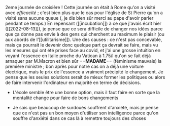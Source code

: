 2eme journée de croisière ! Cette journée on était à Rome qu'on a visité avec *efficacité* ; c'est bien plus que le cas pour l'église de St Pierre qu'on a visité sans aucune queue (, je dis bien sûr merci au pape d'avoir parler pendant ce temps.)
En repensant ([[incubation]]) à ce que j'avais écrit hier ([[2022-08-13]]), je pense que ce sera difficile de changer nos idées parce que ça donne pas envie à des gens qui cherchent au maximum le plaisir (ou aux abords de l'[[utilitarisme]]). Une des causes : ce n'est pas concevable, mais ça pourrait le devenir donc quelque part ça devrait se faire, mais vu les mesures qui ont été prises face au covid, et j'ai une grosse intuition en voyant l'essence en Italie proche du Vatican à 1.75/l qu'on se fait déjà arnaquer par M.Macron et bien sûr ==**MADAME**== (féminisme mauvais) la première ministre ; bon après pour notre cas on a déjà une voiture électrique, mais le prix de l'essence a vraiment précipité le changement. Je pense que les seules solutions serait de mieux former les politiques ou alors de faire intervenir l'ordinateur en majorité en terme de décisions.

- L'école semble être une bonne option, mais il faut faire en sorte que la mentalité change pour faire de bons changements 

- Je sais que beaucoup de surdoués souffrent d'anxiété, mais je pense que ce n'est pas un bon moyen d'utiliser son intelligence parce qu'on souffre d'anxiété dans ce cas là à remettre toujours des choses 